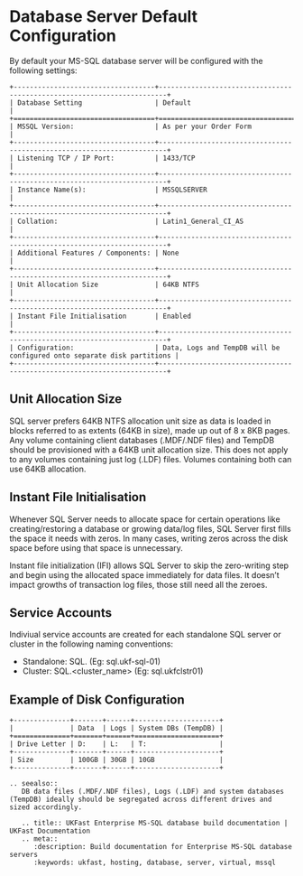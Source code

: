 # Database Server Default Configuration

By default your MS-SQL database server will be configured with the following settings:

```eval_rst
+-----------------------------------+------------------------------------------------------------------------+
| Database Setting                  | Default                                                                |
+===================================+========================================================================+
| MSSQL Version:                    | As per your Order Form                                                 |
+-----------------------------------+------------------------------------------------------------------------+
| Listening TCP / IP Port:          | 1433/TCP                                                               |
+-----------------------------------+------------------------------------------------------------------------+
| Instance Name(s):                 | MSSQLSERVER                                                            |
+-----------------------------------+------------------------------------------------------------------------+
| Collation:                        | Latin1_General_CI_AS                                                   |
+-----------------------------------+------------------------------------------------------------------------+
| Additional Features / Components: | None                                                                   |
+-----------------------------------+------------------------------------------------------------------------+
| Unit Allocation Size              | 64KB NTFS                                                               |
+-----------------------------------+------------------------------------------------------------------------+
| Instant File Initialisation       | Enabled                                                                |
+-----------------------------------+------------------------------------------------------------------------+
| Configuration:                    | Data, Logs and TempDB will be configured onto separate disk partitions |
+-----------------------------------+------------------------------------------------------------------------+
```

## Unit Allocation Size

SQL server prefers 64KB NTFS allocation unit size as data is loaded in blocks referred to as extents (64KB in size), made up out of 8 x 8KB pages. Any volume containing client databases (.MDF/.NDF files) and TempDB should be provisioned with a 64KB unit allocation size. This does not apply to any volumes containing just log (.LDF) files. Volumes containing both can use 64KB allocation.

## Instant File Initialisation

Whenever SQL Server needs to allocate space for certain operations like creating/restoring a database or growing data/log files, SQL Server first fills the space it needs with zeros. In many cases, writing zeros across the disk space before using that space is unnecessary. 

Instant file initialization (IFI) allows SQL Server to skip the zero-writing step and begin using the allocated space immediately for data files. It doesn’t impact growths of transaction log files, those still need all the zeroes. 

## Service Accounts

Indiviual service accounts are created for each standalone SQL server or cluster in the following naming conventions:

- Standalone: SQL.<NETBIOS> (Eg: sql.ukf-sql-01)
- Cluster: SQL.<cluster_name> (Eg: sql.ukfclstr01)

## Example of Disk Configuration

```eval_rst
+--------------+-------+------+---------------------+
|              | Data  | Logs | System DBs (TempDB) |
+==============+=======+======+=====================+
| Drive Letter | D:    | L:   | T:                  |
+--------------+-------+------+---------------------+
| Size         | 100GB | 30GB | 10GB                |
+--------------+-------+------+---------------------+
```
```eval_rst
.. seealso::
   DB data files (.MDF/.NDF files), Logs (.LDF) and system databases (TempDB) ideally should be segregated across different drives and sized accordingly. 
```

```eval_rst
   .. title:: UKFast Enterprise MS-SQL database build documentation | UKFast Documentation
   .. meta::
      :description: Build documentation for Enterprise MS-SQL database servers
      :keywords: ukfast, hosting, database, server, virtual, mssql
```
